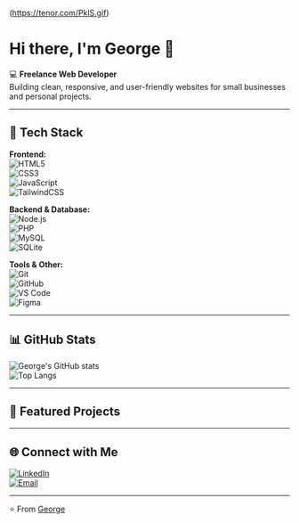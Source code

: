 (https://tenor.com/PklS.gif)
# Hi there, I'm George 👋

💻 **Freelance Web Developer**  
Building clean, responsive, and user-friendly websites for small businesses and personal projects.  

---

## 🚀 Tech Stack

**Frontend:**  
![HTML5](https://img.shields.io/badge/HTML5-E34F26?style=flat&logo=html5&logoColor=white)  
![CSS3](https://img.shields.io/badge/CSS3-1572B6?style=flat&logo=css3&logoColor=white)  
![JavaScript](https://img.shields.io/badge/JavaScript-ES6+-F7DF1E?style=flat&logo=javascript&logoColor=black)  
![TailwindCSS](https://img.shields.io/badge/TailwindCSS-38B2AC?style=flat&logo=tailwind-css&logoColor=white)  

**Backend & Database:**  
![Node.js](https://img.shields.io/badge/Node.js-43853D?style=flat&logo=node.js&logoColor=white)  
![PHP](https://img.shields.io/badge/PHP-777BB4?style=flat&logo=php&logoColor=white)  
![MySQL](https://img.shields.io/badge/MySQL-005C84?style=flat&logo=mysql&logoColor=white)  
![SQLite](https://img.shields.io/badge/SQLite-003B57?style=flat&logo=sqlite&logoColor=white)  

**Tools & Other:**  
![Git](https://img.shields.io/badge/Git-F05032?style=flat&logo=git&logoColor=white)  
![GitHub](https://img.shields.io/badge/GitHub-181717?style=flat&logo=github&logoColor=white)  
![VS Code](https://img.shields.io/badge/VSCode-0078D4?style=flat&logo=visual-studio-code&logoColor=white)  
![Figma](https://img.shields.io/badge/Figma-F24E1E?style=flat&logo=figma&logoColor=white)  

---

## 📊 GitHub Stats

![George's GitHub stats](https://github-readme-stats.vercel.app/api?username=gca-dev-90&show_icons=true&theme=radical)  
![Top Langs](https://github-readme-stats.vercel.app/api/top-langs/?username=gca-dev-90&layout=compact&theme=radical)

---

## 🌟 Featured Projects

 

---

## 🌐 Connect with Me  

[![LinkedIn](https://img.shields.io/badge/LinkedIn-0A66C2?style=flat&logo=linkedin&logoColor=white)](https://www.linkedin.com/in/george-angheluta-42a6981a3)  
[![Email](https://img.shields.io/badge/Email-D14836?style=flat&logo=gmail&logoColor=white)](mailto:georgeangheluta1@gmail.com)  

---
⭐️ From [George](https://github.com/YourUsername)
